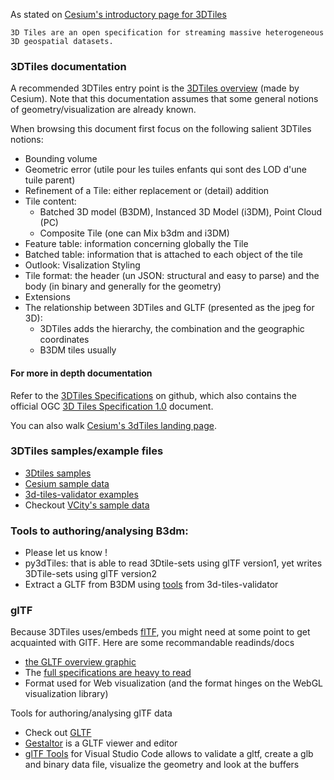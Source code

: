  As stated on [Cesium's introductory page for 3DTiles](https://cesium.com/blog/2015/08/10/introducing-3d-tiles/)
 ```
 3D Tiles are an open specification for streaming massive heterogeneous
 3D geospatial datasets.
 ```

### 3DTiles documentation
A recommended 3DTiles entry point is the [3DTiles overview](https://github.com/CesiumGS/3d-tiles/blob/master/3d-tiles-overview.pdf) (made by Cesium). Note that this documentation assumes that some general notions of geometry/visualization are already known.

When browsing this document first focus on the following salient 3DTiles notions:
  * Bounding volume
  * Geometric error (utile pour les tuiles enfants qui sont des LOD d'une tuile parent)
  * Refinement of a Tile: either replacement or (detail) addition
  * Tile content:
    - Batched 3D model (B3DM), Instanced 3D Model (i3DM), Point Cloud (PC)
    - Composite Tile (one can Mix b3dm and i3DM)
  * Feature table: information concerning globally the Tile 
  * Batched table: information that is attached to each object of the tile
  * Outlook: Visalization Styling
  * Tile format: the header (un JSON: structural and easy to parse) and the body
       (in binary and generally for the geometry)
  * Extensions
  * The relationship between 3DTiles and GLTF (presented as the jpeg for 3D):
     - 3DTiles adds the hierarchy, the combination and the geographic coordinates
     - B3DM tiles usually

#### For more in depth documentation
Refer to the [3DTiles Specifications](https://github.com/CesiumGS/3d-tiles/tree/master/specification) on github, which also contains the official OGC [3D Tiles Specification 1.0](https://github.com/CesiumGS/3d-tiles/blob/master/specification/specification.pdf) document.

You can also walk [Cesium's 3dTiles landing page](https://github.com/CesiumGS/3d-tiles).

### 3DTiles samples/example files
  * [3Dtiles samples](https://github.com/CesiumGS/3d-tiles/tree/master/examples)
  * [Cesium sample data](https://github.com/CesiumGS/cesium/tree/master/Apps/SampleData/Cesium3DTiles)
  * [3d-tiles-validator examples](https://github.com/CesiumGS/3d-tiles-validator/tree/master/samples-generator)
  * Checkout [VCity's sample data](https://github.com/VCityTeam/UD-Sample-data/tree/master/3DTiles)

### Tools to authoring/analysing B3dm:
  * Please let us know !
  * py3dTiles: that is able to read 3Dtile-sets using glTF version1, yet
   writes 3DTile-sets using glTF version2
  * Extract a GLTF from B3DM using [tools](https://github.com/CesiumGS/3d-tiles-validator/tree/master/tools#b3dmtoglb) from 3d-tiles-validator 
     
### glTF
Because 3DTiles uses/embeds [flTF](https://en.wikipedia.org/wiki/GlTF), 
you might need at some point to get acquainted with GlTF.
Here are some recommandable readinds/docs
 * [the GLTF overview graphic](https://github.com/KhronosGroup/glTF/blob/master/specification/2.0/figures/gltfOverview-2.0.0b.png)
 * The [full specifications are heavy to read](https://www.khronos.org/gltf/)
 * Format used for Web visualization (and the format hinges on the WebGL visualization library)
 
Tools for authoring/analysing glTF data
 * Check out [GLTF](https://github.com/KhronosGroup/glTF#for-developers)
 * [Gestaltor](https://gestaltor.io/) is a GLTF viewer and editor 
 * [glTF Tools](https://marketplace.visualstudio.com/items?itemName=cesium.gltf-vscode) for Visual Studio Code allows to validate a gltf, create a glb and binary data file, visualize the geometry and look at the buffers 
 


